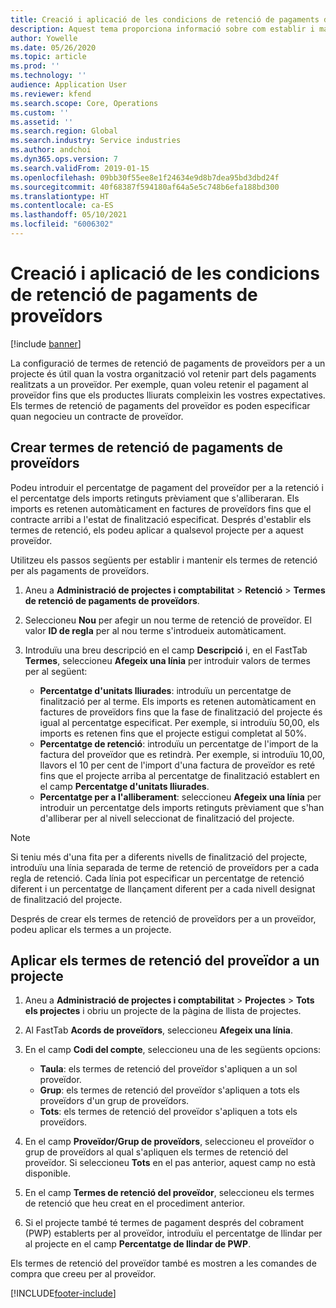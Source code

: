 ```yaml
---
title: Creació i aplicació de les condicions de retenció de pagaments de proveïdors
description: Aquest tema proporciona informació sobre com establir i mantenir els termes de retenció de pagaments de proveïdors.
author: Yowelle
ms.date: 05/26/2020
ms.topic: article
ms.prod: ''
ms.technology: ''
audience: Application User
ms.reviewer: kfend
ms.search.scope: Core, Operations
ms.custom: ''
ms.assetid: ''
ms.search.region: Global
ms.search.industry: Service industries
ms.author: andchoi
ms.dyn365.ops.version: 7
ms.search.validFrom: 2019-01-15
ms.openlocfilehash: 09bb30f55ee8e1f24634e9d8b7dea95bd3dbd24f
ms.sourcegitcommit: 40f68387f594180af64a5e5c748b6efa188bd300
ms.translationtype: HT
ms.contentlocale: ca-ES
ms.lasthandoff: 05/10/2021
ms.locfileid: "6006302"
---
```

# <a name="create-and-apply-vendor-payment-retention-terms"></a>Creació i aplicació de les condicions de retenció de pagaments de proveïdors

[!include [banner](../includes/banner.md)] 

La configuració de termes de retenció de pagaments de proveïdors per a un projecte és útil quan la vostra organització vol retenir part dels pagaments realitzats a un proveïdor. Per exemple, quan voleu retenir el pagament al proveïdor fins que els productes lliurats compleixin les vostres expectatives. Els termes de retenció de pagaments del proveïdor es poden especificar quan negocieu un contracte de proveïdor.

## <a name="create-vendor-payment-retention-terms"></a>Crear termes de retenció de pagaments de proveïdors

Podeu introduir el percentatge de pagament del proveïdor per a la retenció i el percentatge dels imports retinguts prèviament que s'alliberaran. Els imports es retenen automàticament en factures de proveïdors fins que el contracte arribi a l'estat de finalització especificat. Després d'establir els termes de retenció, els podeu aplicar a qualsevol projecte per a aquest proveïdor.

Utilitzeu els passos següents per establir i mantenir els termes de retenció per als pagaments de proveïdors. 

1. Aneu a **Administració de projectes i comptabilitat** > **Retenció** > **Termes de retenció de pagaments de proveïdors**.
2. Seleccioneu **Nou** per afegir un nou terme de retenció de proveïdor. El valor **ID de regla** per al nou terme s'introdueix automàticament. 
3. Introduïu una breu descripció en el camp **Descripció** i, en el FastTab **Termes**, seleccioneu **Afegeix una línia** per introduir valors de termes per al següent:

   - **Percentatge d'unitats lliurades**: introduïu un percentatge de finalització per al terme. Els imports es retenen automàticament en factures de proveïdors fins que la fase de finalització del projecte és igual al percentatge especificat. Per exemple, si introduïu 50,00, els imports es retenen fins que el projecte estigui completat al 50%.
   - **Percentatge de retenció**: introduïu un percentatge de l'import de la factura del proveïdor que es retindrà. Per exemple, si introduïu 10,00, llavors el 10 per cent de l'import d'una factura de proveïdor es reté fins que el projecte arriba al percentatge de finalització establert en el camp **Percentatge d'unitats lliurades**.
   - **Percentatge per a l'alliberament**: seleccioneu **Afegeix una línia** per introduir un percentatge dels imports retinguts prèviament que s'han d'alliberar per al nivell seleccionat de finalització del projecte.

> [!NOTE]
> Si teniu més d'una fita per a diferents nivells de finalització del projecte, introduïu una línia separada de terme de retenció de proveïdors per a cada regla de retenció. Cada línia pot especificar un percentatge de retenció diferent i un percentatge de llançament diferent per a cada nivell designat de finalització del projecte.

Després de crear els termes de retenció de proveïdors per a un proveïdor, podeu aplicar els termes a un projecte.

## <a name="apply-vendor-retention-terms-to-a-project"></a>Aplicar els termes de retenció del proveïdor a un projecte

1. Aneu a **Administració de projectes i comptabilitat** > **Projectes** > **Tots els projectes** i obriu un projecte de la pàgina de llista de projectes.
2. Al FastTab **Acords de proveïdors**, seleccioneu **Afegeix una línia**.
3. En el camp **Codi del compte**, seleccioneu una de les següents opcions: 

   - **Taula**: els termes de retenció del proveïdor s'apliquen a un sol proveïdor.
   - **Grup**: els termes de retenció del proveïdor s'apliquen a tots els proveïdors d'un grup de proveïdors.
   - **Tots**: els termes de retenció del proveïdor s'apliquen a tots els proveïdors.

4. En el camp **Proveïdor/Grup de proveïdors**, seleccioneu el proveïdor o grup de proveïdors al qual s'apliquen els termes de retenció del proveïdor. Si seleccioneu **Tots** en el pas anterior, aquest camp no està disponible.
5. En el camp **Termes de retenció del proveïdor**, seleccioneu els termes de retenció que heu creat en el procediment anterior.
6. Si el projecte també té termes de pagament després del cobrament (PWP) establerts per al proveïdor, introduïu el percentatge de llindar per al projecte en el camp **Percentatge de llindar de PWP**.

Els termes de retenció del proveïdor també es mostren a les comandes de compra que creeu per al proveïdor.


[!INCLUDE[footer-include](../includes/footer-banner.md)]